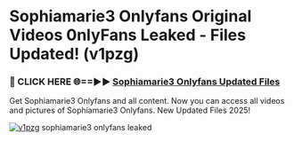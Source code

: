 # Sophiamarie3 Onlyfans Original Videos 0nlyFans Leaked - Files Updated! (v1pzg)

<h3>🔴 CLICK HERE 🌐==►► <a href="https://tinyurl.com/2wckxsce" rel="nofollow">Sophiamarie3 Onlyfans Updated Files</a></h3>

Get Sophiamarie3 Onlyfans and all content. Now you can access all videos and pictures of Sophiamarie3 Onlyfans. New Updated Files 2025!

[![v1pzg](https://i.imgur.com/AFduVYN.gif)](https://tinyurl.com/2wckxsce)
sophiamarie3 onlyfans leaked